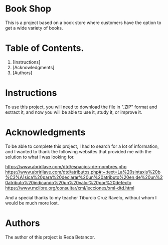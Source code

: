 
# Book Shop

This is a project based on a book store where customers have the option to get a wide variety of books.

# Table of Contents.

1. [Instructions]
2. [Acknowledgments]
3. [Authors]

# Instructions

To use this project, you will need to download the file in ".ZIP" format and extract it, and now you will be able to use it, study it, or improve it.


# Acknowledgments 

To be able to complete this project, I had to search for a lot of information, and I wanted to thank the following websites that provided me with the solution to what I was looking for.

https://www.abrirllave.com/dtd/espacios-de-nombres.php
https://www.abrirllave.com/dtd/atributos.php#:~:text=La%20sintaxis%20b%C3%A1sica%20para%20declarar%20un%20atributo%20en,de%20un%20atributo%20indicando%20un%20valor%20por%20defecto
https://www.mclibre.org/consultar/xml/lecciones/xml-dtd.html

And a special thanks to my teacher Tiburcio Cruz Ravelo, without whom I would be much more lost.


# Authors 

The author of this project is Reda Betancor.
